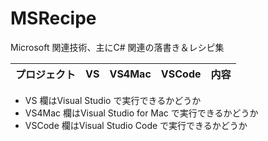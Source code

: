# MSRecipe
Microsoft 関連技術、主にC# 関連の落書き＆レシピ集

プロジェクト | VS | VS4Mac | VSCode | 内容
--- | :---: | :---: | :---: | ---

* VS 欄はVisual Studio で実行できるかどうか
* VS4Mac 欄はVisual Studio for Mac で実行できるかどうか
* VSCode 欄はVisual Studio Code で実行できるかどうか
